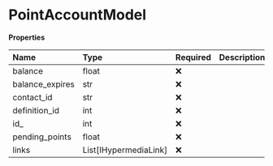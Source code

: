 # PointAccountModel

**Properties**

| Name            | Type                  | Required | Description |
| :-------------- | :-------------------- | :------- | :---------- |
| balance         | float                 | ❌       |             |
| balance_expires | str                   | ❌       |             |
| contact_id      | str                   | ❌       |             |
| definition_id   | int                   | ❌       |             |
| id\_            | int                   | ❌       |             |
| pending_points  | float                 | ❌       |             |
| links           | List[IHypermediaLink] | ❌       |             |

<!-- This file was generated by liblab | https://liblab.com/ -->
